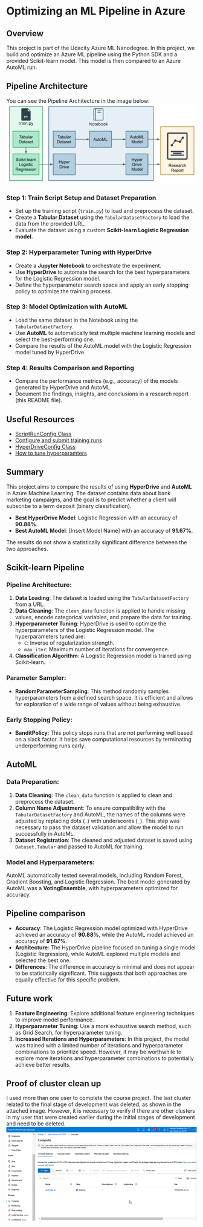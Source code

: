 # Optimizing an ML Pipeline in Azure

## Overview
This project is part of the Udacity Azure ML Nanodegree.
In this project, we build and optimize an Azure ML pipeline using the Python SDK and a provided Scikit-learn model.
This model is then compared to an Azure AutoML run.

## Pipeline Architecture
You can see the Pipeline Architecture in the image below:
![pipeline](images/diagram.png)

### Step 1: Train Script Setup and Dataset Preparation
- Set up the training script (`train.py`) to load and preprocess the dataset.
- Create a **Tabular Dataset** using the `TabularDatasetFactory` to load the data from the provided URL.
- Evaluate the dataset using a custom **Scikit-learn Logistic Regression model**.

### Step 2: Hyperparameter Tuning with HyperDrive
- Create a **Jupyter Notebook** to orchestrate the experiment.
- Use **HyperDrive** to automate the search for the best hyperparameters for the Logistic Regression model.
- Define the hyperparameter search space and apply an early stopping policy to optimize the training process.

### Step 3: Model Optimization with AutoML
- Load the same dataset in the Notebook using the `TabularDatasetFactory`.
- Use **AutoML** to automatically test multiple machine learning models and select the best-performing one.
- Compare the results of the AutoML model with the Logistic Regression model tuned by HyperDrive.

### Step 4: Results Comparison and Reporting
- Compare the performance metrics (e.g., accuracy) of the models generated by HyperDrive and AutoML.
- Document the findings, insights, and conclusions in a research report (this README file).


## Useful Resources
- [ScriptRunConfig Class](https://docs.microsoft.com/en-us/python/api/azureml-core/azureml.core.scriptrunconfig?view=azure-ml-py)
- [Configure and submit training runs](https://docs.microsoft.com/en-us/azure/machine-learning/how-to-set-up-training-targets)
- [HyperDriveConfig Class](https://docs.microsoft.com/en-us/python/api/azureml-train-core/azureml.train.hyperdrive.hyperdriveconfig?view=azure-ml-py)
- [How to tune hyperparamters](https://docs.microsoft.com/en-us/azure/machine-learning/how-to-tune-hyperparameters)


## Summary
This project aims to compare the results of using **HyperDrive** and **AutoML** in Azure Machine Learning. The dataset contains data about bank marketing campaigns, and the goal is to predict whether a client will subscribe to a term deposit (binary classification).

- **Best HyperDrive Model**: Logistic Regression with an accuracy of **90.88%**.
- **Best AutoML Model**: [Insert Model Name] with an accuracy of **91.67%**.

The results do not show a statistically significant difference between the two approaches.

## Scikit-learn Pipeline
### Pipeline Architecture:
1. **Data Loading**: The dataset is loaded using the `TabularDatasetFactory` from a URL.
2. **Data Cleaning**: The `clean_data` function is applied to handle missing values, encode categorical variables, and prepare the data for training.
3. **Hyperparameter Tuning**: HyperDrive is used to optimize the hyperparameters of the Logistic Regression model. The hyperparameters tuned are:
   - `C`: Inverse of regularization strength.
   - `max_iter`: Maximum number of iterations for convergence.
4. **Classification Algorithm**: A Logistic Regression model is trained using Scikit-learn.

### Parameter Sampler:
- **RandomParameterSampling**: This method randomly samples hyperparameters from a defined search space. It is efficient and allows for exploration of a wide range of values without being exhaustive.

### Early Stopping Policy:
- **BanditPolicy**: This policy stops runs that are not performing well based on a slack factor. It helps save computational resources by terminating underperforming runs early.

## AutoML
### Data Preparation:
1. **Data Cleaning**: The `clean_data` function is applied to clean and preprocess the dataset.
2. **Column Name Adjustment**: To ensure compatibility with the `TabularDatasetFactory` and AutoML, the names of the columns were adjusted by replacing dots (`.`) with underscores (`_`). This step was necessary to pass the dataset validation and allow the model to run successfully in AutoML.
3. **Dataset Registration**: The cleaned and adjusted dataset is saved using `Dataset.Tabular` and passed to AutoML for training.
### Model and Hyperparameters:
AutoML automatically tested several models, including Random Forest, Gradient Boosting, and Logistic Regression. The best model generated by AutoML was a **VotingEnsemble**, with hyperparameters optimized for accuracy.

## Pipeline comparison
- **Accuracy**: The Logistic Regression model optimized with HyperDrive achieved an accuracy of **90.88%**, while the AutoML model achieved an accuracy of **91.67%**.
- **Architecture**: The HyperDrive pipeline focused on tuning a single model (Logistic Regression), while AutoML explored multiple models and selected the best one.
- **Differences**: The difference in accuracy is minimal and does not appear to be statistically significant. This suggests that both approaches are equally effective for this specific problem.

## Future work
1. **Feature Engineering**: Explore additional feature engineering techniques to improve model performance.
2. **Hyperparameter Tuning**: Use a more exhaustive search method, such as Grid Search, for hyperparameter tuning.
4. **Increased Iterations and Hyperparameters**: In this project, the model was trained with a limited number of iterations and hyperparameter combinations to prioritize speed. However, it may be worthwhile to explore more iterations and hyperparameter combinations to potentially achieve better results.

## Proof of cluster clean up
I used more than one user to complete the course project. The last cluster related to the final stage of development was deleted, as shown in the attached image. However, it is necessary to verify if there are other clusters in my user that were created earlier during the initial stages of development and need to be deleted.
![Cluster Deletion](images/deleting_cluster.png)
